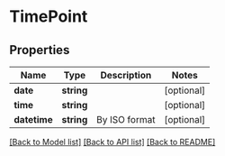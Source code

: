 # TimePoint

## Properties
Name | Type | Description | Notes
------------ | ------------- | ------------- | -------------
**date** | **string** |  | [optional] 
**time** | **string** |  | [optional] 
**datetime** | **string** | By ISO format | [optional] 

[[Back to Model list]](../../README.md#documentation-for-models) [[Back to API list]](../../README.md#documentation-for-api-endpoints) [[Back to README]](../../README.md)

